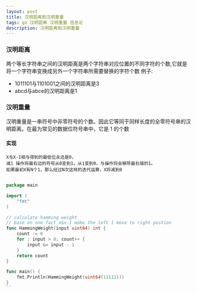 ```yaml
---
layout: post
title: 汉明距离和汉明重量
tags: go 汉明距离 汉明重量 信息论
description: 汉明距离和汉明重量 
---
```

### 汉明距离
两个等长字符串之间的汉明距离是两个字符串对应位置的不同字符的个数,它就是将一个字符串变换成另外一个字符串所需要替换的字符个数
例子:
*   1011101与1101001之间的汉明距离是3
*   abcd与abce的汉明距离是1
### 汉明重量
汉明重量是一串符号中非零符号的个数。因此它等同于同样长度的全零符号串的汉明距离。在最为常见的数据位符号串中，它是 1 的个数
#### 实现
    X与X-1相与得到的最低位永远是0，
    减1 操作将最右边的符号从0变到1，从1变到0，与操作将会移除最右端的1。
    如果最初X有N个1，那么经过N次这样的迭代运算，X将减到0 

``` go

package main

import (
	"fmt"
)

// calculate hamming weight
// base on one fact x&x-1 make the left 1 move to right postion
func HammingWeight(input uint64) int {
	count := 0
	for ; input > 0; count++ {
		input &= input - 1
	}
	return count
}

func main() {
	fmt.Println(HammingWeight(uint64(11111)))
}
``
```
